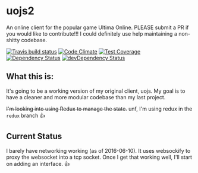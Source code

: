 # uojs2

An online client for the popular game Ultima Online. PLEASE submit a PR if you would like to contribute!!! I could definitely use help maintaining a non-shitty codebase.

[![Travis build status](http://img.shields.io/travis/kevinhikaruevans/uojs2.svg?style=flat)](https://travis-ci.org/kevinhikaruevans/uojs2)
[![Code Climate](https://codeclimate.com/github/kevinhikaruevans/uojs2/badges/gpa.svg)](https://codeclimate.com/github/kevinhikaruevans/uojs2)
[![Test Coverage](https://codeclimate.com/github/kevinhikaruevans/uojs2/badges/coverage.svg)](https://codeclimate.com/github/kevinhikaruevans/uojs2)
[![Dependency Status](https://david-dm.org/kevinhikaruevans/uojs2.svg)](https://david-dm.org/kevinhikaruevans/uojs2)
[![devDependency Status](https://david-dm.org/kevinhikaruevans/uojs2/dev-status.svg)](https://david-dm.org/kevinhikaruevans/uojs2#info=devDependencies)

## What this is:

It's going to be a working version of my original client, uojs. My goal is to have a cleaner and more modular codebase than my last project. 

~~I'm looking into using Redux to manage the state.~~ unf, I'm using redux in the `redux` branch :+1:

## Current Status

I barely have networking working (as of 2016-06-10). It uses websockify to proxy the websocket into a tcp socket. Once I get that working well, I'll start on adding an interface. :+1:
